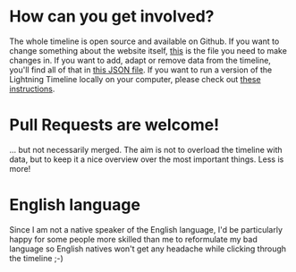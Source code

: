 <style>
    .page-header { display: none; }
    .site-footer { display: none; }
</style>

# How can you get involved?
The whole timeline is open source and available on Github.
If you want to change something about the website itself, [this](https://github.com/gcomte/gcomte.github.io/blob/master/lightning-timeline.md) is the file you need to make changes in.
If you want to add, adapt or remove data from the timeline, you'll find all of that in [this JSON file](https://github.com/gcomte/gcomte.github.io/blob/master/LightningTimeline/data.json).
If you want to run a version of the Lightning Timeline locally on your computer, please check out [these instructions](https://github.com/gcomte/gcomte.github.io/tree/master/LightningTimeline).

# Pull Requests are welcome!
... but not necessarily merged. The aim is not to overload the timeline with data, but to keep it a nice overview over the most important things. Less is more!


# English language
Since I am not a native speaker of the English language, I'd be particularly happy for some people more skilled than me to reformulate my bad language so English natives won't get any headache while clicking through the timeline ;-)


<script>
    (function(){ 
        // change page title
        document.title = 'Lightning Network Timeline';
    })();
</script>